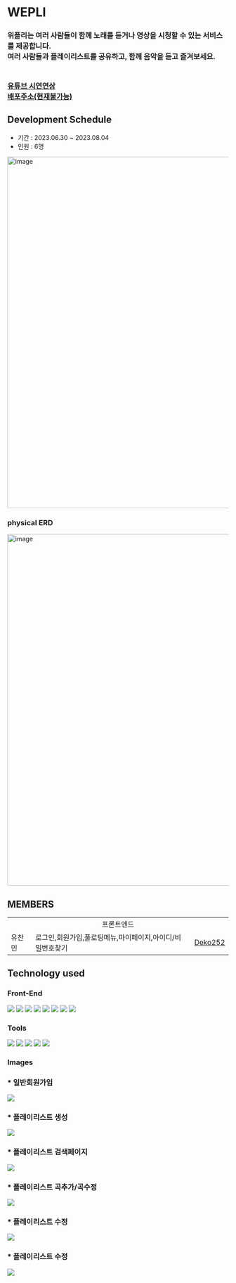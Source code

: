 
# WEPLI
<h3>위플리는 여러 사람들이 함께 노래를 듣거나 영상을 시청할 수 있는 서비스를 제공합니다.<br/> 여러 사람들과 플레이리스트를 공유하고, 함께 음악을 듣고 즐겨보세요.<h3/>

<br/>
<a href="https://www.youtube.com/watch?v=InJvwMtLbrA">유튜브 시연연상</a><br/>
<a href="wepli.today">배포주소(현재불가능)</a>

## Development Schedule
* 기간 : 2023.06.30 ~ 2023.08.04
* 인원 : 6명

<img width="800" alt="image" src="https://github.com/itnaupna/wepli/assets/124419012/2ee8e84d-4993-463b-adf6-7e2579fe1478">

### physical ERD

<img width="800" alt="image" src="https://github.com/itnaupna/wepli/assets/124419012/95a364fa-7c19-4b64-844b-f6f6d986feb6">

## MEMBERS

<table width="800">
    <tr>
    <td colspan="3" style="text-align: center;">프론트엔드</td>
  </tr>
  <tr>
    <td>유찬민</td>
    <td>로그인,회원가입,풀로팅메뉴,마이페이지,아이디/비밀번호찾기</td>
    <td><a href="https://github.com/Deko252">Deko252</td>
  </tr>
</table>

## Technology used
### Front-End
<div>
  <img src="https://img.shields.io/badge/css-1572B6?style=for-the-badge&logo=css3&logoColor=white"> 
  <img src="https://img.shields.io/badge/javascript-F7DF1E?style=for-the-badge&logo=javascript&logoColor=black"> 
  <img src="https://img.shields.io/badge/react-61DAFB?style=for-the-badge&logo=react&logoColor=white">
  <img src="https://img.shields.io/badge/Axios-5A29E4?style=for-the-badge&logo=Axios&logoColor=white">
  <img src="https://img.shields.io/badge/reactrouter-CA4245?style=for-the-badge&logo=reactrouter&logoColor=white">
  <img src="https://img.shields.io/badge/recoil-5A29E4?style=for-the-badge&logo=recoil&logoColor=white">
  <img src="https://img.shields.io/badge/jwt-5A29E4?style=for-the-badge&logo=jwt&logoColor=white">
  <img src="https://img.shields.io/badge/typescript-61DAFB?style=for-the-badge&logo=typescript&logoColor=white">
</div>

### Tools
<div> 
  <img src="https://img.shields.io/badge/github-181717?style=for-the-badge&logo=github&logoColor=white">
  <img src="https://img.shields.io/badge/git-F05032?style=for-the-badge&logo=git&logoColor=white">
  <img src="https://img.shields.io/badge/Discord-5865F2?style=for-the-badge&logo=Discord&logoColor=white">
  <img src="https://img.shields.io/badge/figma-F24E1E?style=for-the-badge&logo=figma&c%2B%2B&logoColor=white">
  <img src="https://img.shields.io/badge/npm-F24E1E?style=for-the-badge&logo=npm&c%2B%2B&logoColor=white">
</div>

### Images
### * 일반회원가입
<img src="https://github.com/Deko252/jumjin/assets/114369279/4a1042e7-7b2a-4b0d-a8c0-28fe4ed416ba?raw=true">

### * 플레이리스트 생성
<img src="https://github.com/Deko252/jumjin/assets/114369279/8fe9544c-e381-4973-bf80-dbefeaee2756?raw=true">

### * 플레이리스트 검색페이지
<img src="https://github.com/Deko252/jumjin/assets/114369279/c3bfadf2-cc8e-45a1-9e68-a19e8c1942f8?raw=true">

### * 플레이리스트 곡추가/곡수정
<img src="https://github.com/Deko252/jumjin/assets/114369279/4c3043a8-bce3-4380-991b-a10c07b58d36?raw=true">

### * 플레이리스트 수정
<img src="https://github.com/Deko252/jumjin/assets/114369279/7d918a6b-e7ed-4a2a-8aa5-40e13ad4447c?raw=true">

### * 플레이리스트 수정
<img src="https://github.com/Deko252/jumjin/assets/114369279/38511c09-e5fb-43ba-bf06-f496ff701329?raw=true">

